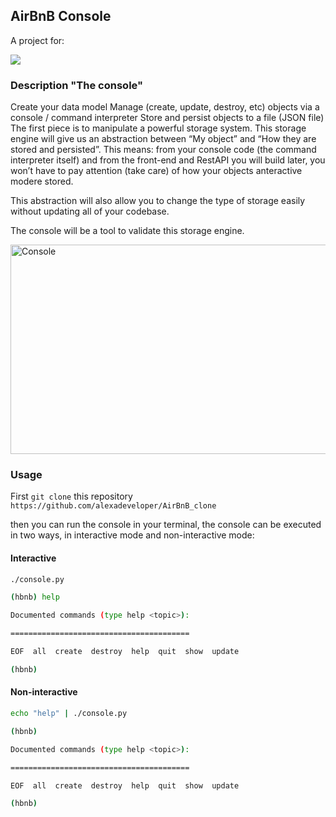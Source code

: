## AirBnB Console

A project for:

<img src="https://www.holbertonschool.com/holberton-logo-twitter-card.png">

### Description "The console"

Create your data model 
Manage (create, update, destroy, etc) objects via a console / command interpreter 
Store and persist objects to a file (JSON file)
The first piece is to manipulate a powerful storage system. This storage engine will give us an abstraction between “My object” and “How they are stored and persisted”. This means: from your console code (the command interpreter itself) and from the front-end and RestAPI you will build later, you won’t have to pay attention (take care) of how your objects anteractive modere stored.

This abstraction will also allow you to change the type of storage easily without updating all of your codebase.

The console will be a tool to validate this storage engine.

<p><img src="https://s3.amazonaws.com/intranet-projects-files/concepts/74/hbnb_step0.png" alt="Console" width="629" height="335"></p>

### Usage

First `git clone` this repository `https://github.com/alexadeveloper/AirBnB_clone` 

then you can run the console in your terminal, the console can be executed in two ways, in interactive mode and non-interactive mode:

#### Interactive 

```sh
./console.py

(hbnb) help

Documented commands (type help <topic>):

========================================

EOF  all  create  destroy  help  quit  show  update

(hbnb) 
```
#### Non-interactive

```sh
echo "help" | ./console.py

(hbnb)

Documented commands (type help <topic>):

========================================

EOF  all  create  destroy  help  quit  show  update

(hbnb) 
```



